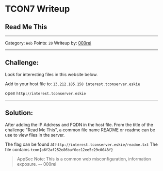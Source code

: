 # TCON7 Writeup
## Read Me This

---

Category: `Web`
Points: `20`
Writeup by: [000rei](https://github.com/0000rei)

---

## Challenge: 

Look for interesting files in this website below.

Add to your host file to: `13.212.185.158 interest.tconserver.eskie`

open `http://interest.tconserver.eskie`

---

## Solution:

After adding the IP Address and FQDN in the host file.
From the title of the challenge "Read Me This", a common file name README or readme can be use to view files in the server.

The flag can be found at `http://interest.tconserver.eskie/readme.txt`
The file contains `tcon{a6f2af252e86baf0ec12ee5c29c0043f}`

> AppSec Note: This is a common web misconfiguration, information exposure. 
> -- 000rei